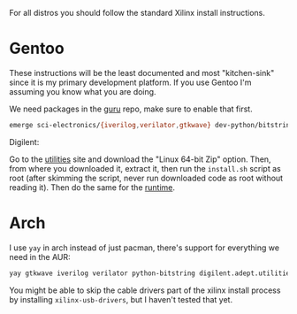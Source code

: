 For all distros you should follow the standard Xilinx install instructions.

# Gentoo
These instructions will be the least documented and most "kitchen-sink" since it is my primary development platform. If you 
use Gentoo I'm assuming you know what you are doing.

We need packages in the [guru](https://wiki.gentoo.org/wiki/Project:GURU/Information_for_End_Users) repo, make sure to enable that first. 

```bash
emerge sci-electronics/{iverilog,verilator,gtkwave} dev-python/bitstring
```

Digilent:

Go to the [utilities](https://digilent.com/reference/lib/exe/fetch.php?tok=358c01&media=https%3A%2F%2Fmautic.digilentinc.com%2Fadept-utilities-download) site and download the "Linux 64-bit Zip" option. Then, from where you downloaded it, extract it, then run the `install.sh` script as root (after skimming the script, never run downloaded code as root without reading it).  Then do the same for the [runtime](https://digilent.com/reference/lib/exe/fetch.php?tok=f5f244&media=https%3A%2F%2Fmautic.digilentinc.com%2Fadept-runtime-download).


# Arch 

I use `yay` in arch instead of just pacman, there's support for everything we need in the AUR:
```bash
yay gtkwave iverilog verilator python-bitstring digilent.adept.utilities digilent.adept.runtime
```

You might be able to skip the cable drivers part of the xilinx install process by installing `xilinx-usb-drivers`, but I haven't tested that yet.



